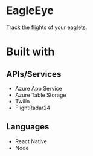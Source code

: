 # EagleEye
Track the flights of your eaglets.

# Built with

## APIs/Services
- Azure App Service
- Azure Table Storage
- Twilio
- FlightRadar24

## Languages
- React Native
- Node
